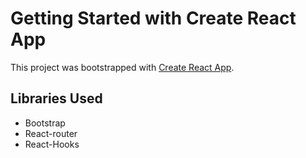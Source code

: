 # Getting Started with Create React App

This project was bootstrapped with [Create React App](https://github.com/facebook/create-react-app).

## Libraries Used
- Bootstrap
- React-router
- React-Hooks
